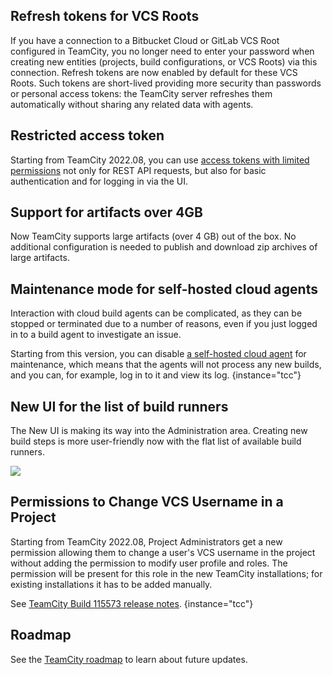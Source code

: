 [//]: # (title: What's New in TeamCity 2022.08)
[//]: # (auxiliary-id: What's New in TeamCity 2022.08)

## Refresh tokens for VCS Roots

If you have a connection to a Bitbucket Cloud or GitLab VCS Root configured in TeamCity, you no longer need to enter your password when creating new entities
(projects, build configurations, or VCS Roots) via this connection.
Refresh tokens are now enabled by default for these VCS Roots. Such tokens are short-lived providing more security than passwords or personal access tokens:
the TeamCity server refreshes them automatically without sharing any related data with agents.

## Restricted access token

Starting from TeamCity 2022.08, you can use [access tokens with limited permissions](configuring-your-user-profile.md#token-scope) not only for REST API requests, but also for basic authentication and for logging in via the UI.

## Support for artifacts over 4GB

Now TeamCity supports large artifacts (over 4 GB) out of the box. No additional configuration is needed to publish and download zip archives of large artifacts.

##  Maintenance mode for self-hosted cloud agents

Interaction with cloud build agents can be complicated, as they can be stopped or terminated due to a number of reasons,
even if you just logged in to a build agent to investigate an issue.

Starting from this version, you can disable [a self-hosted cloud agent](teamcity-cloud-subscription-and-licensing.md#cloud-self-hosted-agents) for maintenance, which means
that the agents will not process any new builds, and you can, for example, log in to it and view its log.
{instance="tcc"}

## New UI for the list of build runners

The New UI is making its way into the Administration area. Creating new build steps is more user-friendly now with the flat list of available build runners.

<img src="flat-list-build-runners.png" />


## Permissions to Change VCS Username in a Project

Starting from TeamCity 2022.08, Project Administrators get a new permission allowing them to change a user's VCS username in the project without adding the permission to modify user profile and roles.
The permission will be present for this role in the new TeamCity installations; for existing installations it has to be added manually.

See [TeamCity Build 115573 release notes](teamcity-release-notes-build-115573.md).
{instance="tcc"}

## Roadmap

See the [TeamCity roadmap](https://www.jetbrains.com/teamcity/roadmap/#teamcity-roadmap) to learn about future updates.